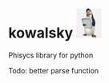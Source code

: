 # kowalsky <img src="kow.png" width=50>
     
 Phisycs library for python

Todo:
better parse function